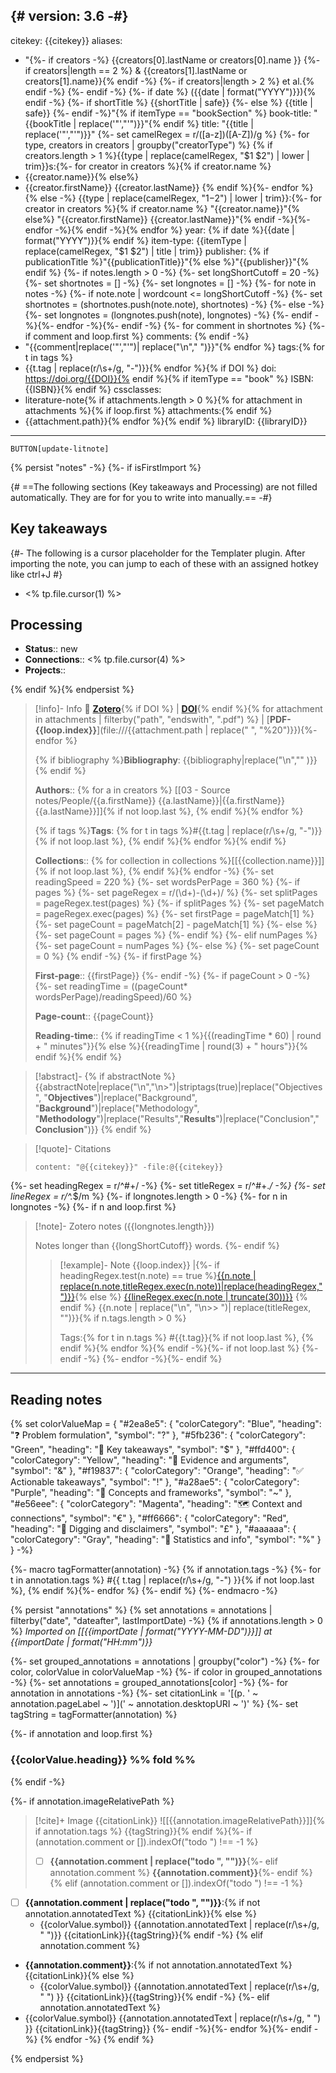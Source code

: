 {# version: 3.6 -#}
---
citekey: {{citekey}}
aliases:
- "{%- if creators -%}
        {{creators[0].lastName or creators[0].name }}
        {%- if creators|length == 2 %} & {{creators[1].lastName or creators[1].name}}{% endif -%}
        {%- if creators|length > 2 %} et al.{% endif -%}
    {%- endif -%}
    {%- if date %} ({{date | format("YYYY")}}){% endif -%} 
    {%- if shortTitle %} {{shortTitle | safe}} {%- else %} {{title | safe}} {%- endif -%}"{% if itemType == "bookSection" %}
book-title: "{{bookTitle | replace('"',"'")}}"{% endif %}
title: "{{title | replace('"',"'")}}"
{%- set camelRegex = r/([a-z])([A-Z])/g %}
{%- for type, creators in creators | groupby("creatorType") %} 
{% if creators.length > 1 %}{{type | replace(camelRegex, "$1 $2") | lower | trim}}s:{%- for creator in creators %}{% if creator.name %}
- {{creator.name}}{% else%}
- {{creator.firstName}} {{creator.lastName}} {% endif %}{%- endfor %} {% else -%}
{{type | replace(camelRegex, "$1-$2") | lower | trim}}:{%- for creator in creators %}{% if creator.name %} "{{creator.name}}"{% else%} "{{creator.firstName}} {{creator.lastName}}"{% endif -%}{%- endfor -%}{% endif -%}{% endfor %}
year: {% if date %}{{date | format("YYYY")}}{% endif %}
item-type: {{itemType | replace(camelRegex, "$1 $2") | title | trim}}
publisher: {% if publicationTitle %}"{{publicationTitle}}"{% else %}"{{publisher}}"{% endif %}
{%- if notes.length > 0 -%}
{%- set longShortCutoff = 20 -%}
{%- set shortnotes = [] -%}
{%- set longnotes = [] -%}
{%- for note in notes -%}
{%- if note.note | wordcount <= longShortCutoff -%}
{%- set shortnotes = (shortnotes.push(note.note), shortnotes) -%} 
{%- else -%}
{%- set longnotes = (longnotes.push(note), longnotes) -%}
{%- endif -%}{%- endfor -%}{%- endif -%}
{%- for comment in shortnotes %}
{%- if comment and loop.first %}
comments:
{% endif -%}
- "{{comment|replace('"',"'")| replace("\n"," ")}}"{% endfor %}
tags:{% for t in tags %}
- {{t.tag | replace(r/\s+/g, "-")}}{% endfor %}{% if DOI %}
doi: https://doi.org/{{DOI}}{% endif %}{% if itemType == "book" %}
ISBN: {{ISBN}}{% endif %}
cssclasses: 
- literature-note{% if attachments.length > 0 %}{% for attachment in attachments %}{% if loop.first %}
attachments:{% endif %}
- {{attachment.path}}{% endfor %}{% endif %}
libraryID: {{libraryID}}
---

`BUTTON[update-litnote]`

{% persist "notes" -%}
{%- if isFirstImport %}

{#  ==The following sections (Key takeaways and Processing) are not filled automatically. They are for for you to write into manually.== -#}
## Key takeaways

{#- The following is a cursor placeholder for the Templater plugin. After importing the note, you can jump to each of these with an assigned hotkey like ctrl+J  #}

- <% tp.file.cursor(1) %>

## Processing

- **Status**:: new
- **Connections**:: <% tp.file.cursor(4) %>
- **Projects**::

{% endif %}{% endpersist %}

> [!info]- Info 🔗 [**Zotero**]({{desktopURI}}){% if DOI %} | [**DOI**](https://doi.org/{{DOI}}){% endif %}{% for attachment in attachments | filterby("path", "endswith", ".pdf") %} | [**PDF-{{loop.index}}**](file:///{{attachment.path | replace(" ", "%20")}}){%- endfor %}
>
>{% if bibliography %}**Bibliography**: {{bibliography|replace("\n","" )}}{% endif %}
> 
> **Authors**:: {% for a in creators %} [[03 - Source notes/People/{{a.firstName}} {{a.lastName}}|{{a.firstName}} {{a.lastName}}]]{% if not loop.last %}, {% endif %}{% endfor %}
> 
> {% if tags %}**Tags**: {% for t in tags %}#{{t.tag | replace(r/\s+/g, "-")}}{% if not loop.last %}, {% endif %}{% endfor %}{% endif %}
> 
> **Collections**:: {% for collection in collections %}[[{{collection.name}}]]{% if not loop.last %}, {% endif %}{% endfor -%}
{%- set readingSpeed = 220 %}
{%- set wordsPerPage = 360 %}
{%- if pages %}
    {%- set pageRegex = r/(\d+)\-(\d+)/ %}
    {%- set splitPages = pageRegex.test(pages) %}
    {%- if splitPages %}
        {%- set pageMatch = pageRegex.exec(pages) %}
        {%- set firstPage = pageMatch[1] %}
        {%- set pageCount = pageMatch[2] - pageMatch[1] %}
    {%- else %}
        {%- set pageCount = pages %}
    {%- endif %}
{%- elif numPages %}
    {%- set pageCount = numPages %}
{%- else %}
	{%- set pageCount = 0 %}
{% endif -%}
{%- if firstPage %}
>
> **First-page**:: {{firstPage}}
{%- endif -%}
{%- if pageCount > 0 -%}
    {%- set readingTime = ((pageCount* wordsPerPage)/readingSpeed)/60 %}
> 
> **Page-count**:: {{pageCount}}
> 
> **Reading-time**:: {% if readingTime < 1 %}{{(readingTime * 60) | round + " minutes"}}{% else %}{{readingTime | round(3) + " hours"}}{% endif %}{% endif %}

> [!abstract]-
> {% if abstractNote %}
> {{abstractNote|replace("\n","\n>")|striptags(true)|replace("Objectives", "**Objectives**")|replace("Background", "**Background**")|replace("Methodology", "**Methodology**")|replace("Results","**Results**")|replace("Conclusion","**Conclusion**")}}
> {% endif %}

> [!quote]- Citations
> 
> ```query
> content: "@{{citekey}}" -file:@{{citekey}}
> ```

{%- set headingRegex = r/^#+/ -%}
{%- set titleRegex = r/^#+.*/ -%}
{%- set lineRegex = r/^.*$/m %}
{%- if longnotes.length > 0 -%}
{%- for n in longnotes -%}
{%- if n and loop.first %}

> [!note]- Zotero notes ({{longnotes.length}})
> 
> Notes longer than {{longShortCutoff}} words.
{%- endif %}
>> [!example]- Note {{loop.index}} |{%- if headingRegex.test(n.note) == true %}[{{n.note | replace(n.note,titleRegex.exec(n.note))|replace(headingRegex,"")}}]({{n.uri}}){% else %} [{{lineRegex.exec(n.note | truncate(30))}}]({{n.uri}})
>> {% endif %}
>> {{n.note | replace("\n", "\n>> ")| replace(titleRegex, "")}}{% if n.tags.length > 0 %}
>>
>> Tags:{% for t in n.tags %} #{{t.tag}}{% if not loop.last %}, {% endif %}{% endfor %}{% endif -%}{%- if not loop.last %}
>{%- endif -%}
{%- endfor -%}{%- endif %}

___

## Reading notes

{% set colorValueMap = {
    "#2ea8e5": {
        "colorCategory": "Blue",
        "heading": "❓ Problem formulation",
        "symbol": "?"
    },
    "#5fb236": {
        "colorCategory": "Green",
        "heading": "🎯 Key takeaways",
        "symbol": "$"
    },
    "#ffd400": {
        "colorCategory": "Yellow",
        "heading": "💬 Evidence and arguments",
        "symbol": "&"
    },
    "#f19837": {
        "colorCategory": "Orange",
        "heading": "✅ Actionable takeaways",
        "symbol": "!"
    },
    "#a28ae5": {
        "colorCategory": "Purple",
        "heading": "🧩 Concepts and frameworks",
        "symbol": "~"
    },
    "#e56eee": {
        "colorCategory": "Magenta",
        "heading": "🗺️ Context and connections",
        "symbol": "€"
    },
	"#ff6666": {
        "colorCategory": "Red",
        "heading": "🚧 Digging and disclaimers",
        "symbol": "£"
    },
    "#aaaaaa": {
        "colorCategory": "Gray",
        "heading": "📌 Statistics and info",
        "symbol": "%"
    }
} -%}

{%- macro tagFormatter(annotation) -%}
    {% if annotation.tags -%}
        {%- for t in annotation.tags %} #{{ t.tag | replace(r/\s+/g, "-") }}{% if not loop.last %}, {% endif %}{%- endfor %}
    {%- endif %}
{%- endmacro -%}

{% persist "annotations" %}
{% set annotations = annotations | filterby("date", "dateafter", lastImportDate) -%}
{% if annotations.length > 0 %}
*Imported on [[{{importDate | format("YYYY-MM-DD")}}]] at {{importDate | format("HH:mm")}}*

{%- set grouped_annotations = annotations | groupby("color") -%}
{%- for color, colorValue in colorValueMap -%}
{%- if color in grouped_annotations -%} 
{%- set annotations = grouped_annotations[color] -%}
{%- for annotation in annotations -%}
{%- set citationLink = '[(p. ' ~ annotation.pageLabel ~ ')](' ~ annotation.desktopURI ~ ')' %}
{%- set tagString = tagFormatter(annotation) %}

{%- if annotation and loop.first %}

### {{colorValue.heading}} %% fold %%
{% endif -%}

{%- if annotation.imageRelativePath %}

> [!cite]+ Image {{citationLink}}
> ![[{{annotation.imageRelativePath}}]]{% if annotation.tags %}
> {{tagString}}{% endif %}{%- if (annotation.comment or []).indexOf("todo ") !== -1 %}
> - [ ] **{{annotation.comment | replace("todo ", "")}}**{%- elif annotation.comment %}
> **{{annotation.comment}}**{%- endif %}
{% elif (annotation.comment or []).indexOf("todo ") !== -1 %}
- [ ] **{{annotation.comment | replace("todo ", "")}}**:{% if not annotation.annotatedText %} {{citationLink}}{% else %}
	- {{colorValue.symbol}}  {{annotation.annotatedText | replace(r/\s+/g, " ")}} {{citationLink}}{{tagString}}{% endif -%}
{% elif annotation.comment %}
- **{{annotation.comment}}**:{% if not annotation.annotatedText %} {{citationLink}}{% else %}
	- {{colorValue.symbol}}  {{annotation.annotatedText | replace(r/\s+/g, " ") }} {{citationLink}}{{tagString}}{% endif -%}
{%- elif annotation.annotatedText %}
- {{colorValue.symbol}}  {{annotation.annotatedText | replace(r/\s+/g, " ") }} {{citationLink}}{{tagString}}
{%- endif -%}{%- endfor %}{%- endif -%}
{% endfor -%}
{% endif %}

{% endpersist %}